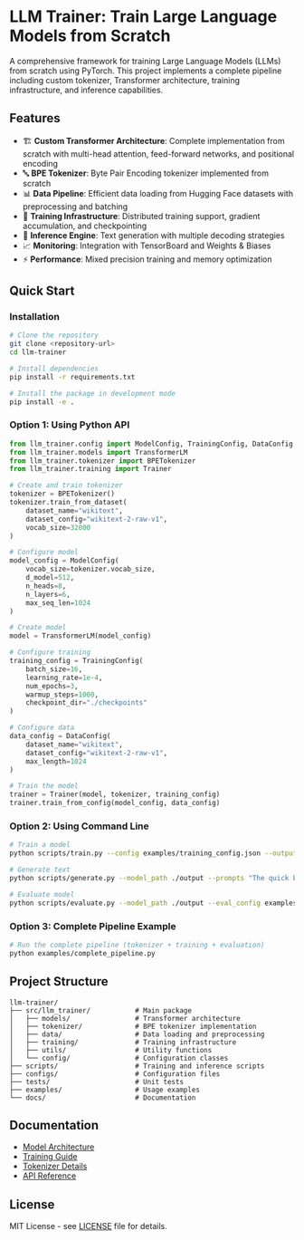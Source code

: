 # LLM Trainer: Train Large Language Models from Scratch

A comprehensive framework for training Large Language Models (LLMs) from scratch using PyTorch. This project implements a complete pipeline including custom tokenizer, Transformer architecture, training infrastructure, and inference capabilities.

## Features

- 🏗️ **Custom Transformer Architecture**: Complete implementation from scratch with multi-head attention, feed-forward networks, and positional encoding
- 🔤 **BPE Tokenizer**: Byte Pair Encoding tokenizer implemented from scratch
- 📊 **Data Pipeline**: Efficient data loading from Hugging Face datasets with preprocessing and batching
- 🚀 **Training Infrastructure**: Distributed training support, gradient accumulation, and checkpointing
- 🎯 **Inference Engine**: Text generation with multiple decoding strategies
- 📈 **Monitoring**: Integration with TensorBoard and Weights & Biases
- ⚡ **Performance**: Mixed precision training and memory optimization

## Quick Start

### Installation

```bash
# Clone the repository
git clone <repository-url>
cd llm-trainer

# Install dependencies
pip install -r requirements.txt

# Install the package in development mode
pip install -e .
```

### Option 1: Using Python API

```python
from llm_trainer.config import ModelConfig, TrainingConfig, DataConfig
from llm_trainer.models import TransformerLM
from llm_trainer.tokenizer import BPETokenizer
from llm_trainer.training import Trainer

# Create and train tokenizer
tokenizer = BPETokenizer()
tokenizer.train_from_dataset(
    dataset_name="wikitext",
    dataset_config="wikitext-2-raw-v1",
    vocab_size=32000
)

# Configure model
model_config = ModelConfig(
    vocab_size=tokenizer.vocab_size,
    d_model=512,
    n_heads=8,
    n_layers=6,
    max_seq_len=1024
)

# Create model
model = TransformerLM(model_config)

# Configure training
training_config = TrainingConfig(
    batch_size=16,
    learning_rate=1e-4,
    num_epochs=3,
    warmup_steps=1000,
    checkpoint_dir="./checkpoints"
)

# Configure data
data_config = DataConfig(
    dataset_name="wikitext",
    dataset_config="wikitext-2-raw-v1",
    max_length=1024
)

# Train the model
trainer = Trainer(model, tokenizer, training_config)
trainer.train_from_config(model_config, data_config)
```

### Option 2: Using Command Line

```bash
# Train a model
python scripts/train.py --config examples/training_config.json --output_dir ./output

# Generate text
python scripts/generate.py --model_path ./output --prompts "The quick brown fox" --interactive

# Evaluate model
python scripts/evaluate.py --model_path ./output --eval_config examples/evaluation_config.json
```

### Option 3: Complete Pipeline Example

```bash
# Run the complete pipeline (tokenizer + training + evaluation)
python examples/complete_pipeline.py
```

## Project Structure

```
llm-trainer/
├── src/llm_trainer/           # Main package
│   ├── models/                # Transformer architecture
│   ├── tokenizer/             # BPE tokenizer implementation
│   ├── data/                  # Data loading and preprocessing
│   ├── training/              # Training infrastructure
│   ├── utils/                 # Utility functions
│   └── config/                # Configuration classes
├── scripts/                   # Training and inference scripts
├── configs/                   # Configuration files
├── tests/                     # Unit tests
├── examples/                  # Usage examples
└── docs/                      # Documentation
```

## Documentation

- [Model Architecture](docs/architecture.md)
- [Training Guide](docs/training.md)
- [Tokenizer Details](docs/tokenizer.md)
- [API Reference](docs/api.md)

## License

MIT License - see [LICENSE](LICENSE) file for details.
